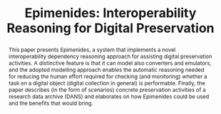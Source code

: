 ---
abstract: ' This paper presents Epimenides, a system that implements a novel interoperability
  dependency reasoning approach for assisting digital preservation activities. A distinctive
  feature is that it can model also converters and emulators, and the adopted modelling
  approach enables the automatic reasoning needed for reducing the human effort required
  for checking (and monitoring) whether a task on a digital object (digital collection
  in general) is performable. Finally, the paper describes (in the form of scenarios)
  concrete preservation activities of a research data archive (DANS) and elaborates
  on how Epimenides could be used and the benefits that would bring.'
creators:
- Kargakis, Yannis
- van Horik, René
- Tzitzikas, Yannis
date: null
document_url: https://services.phaidra.univie.ac.at/api/object/o:378106/download
grand_parent: iPRES
institutions: []
keywords:
- conversion/emulation
- dependencymanagement
- automated reasoning
- case study
landing_page_url: https://phaidra.univie.ac.at/o:378106
language: eng
layout: publication
license: CC BY-NC-SA 3.0 AT
notes_url: null
parent: iPRES 2014
presentation_url: null
publication_type: paper
size: 573736
source_name: iPRES
title: 'Epimenides: Interoperability Reasoning for Digital Preservation'
year: 2014
---